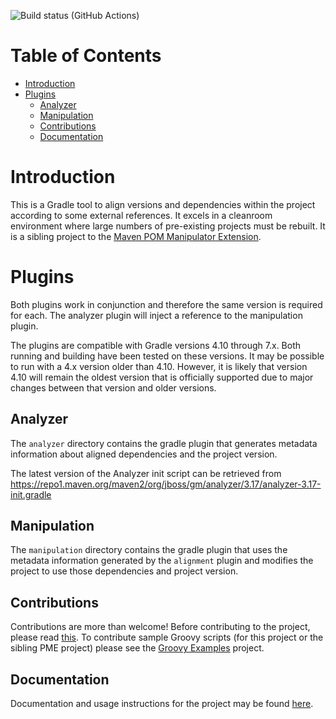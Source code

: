 ![Build status (GitHub Actions)](https://github.com/project-ncl/gradle-manipulator/workflows/CI/badge.svg)

# Table of Contents

<!-- TocDown Begin -->
* [Introduction](#introduction)
* [Plugins](#plugins)
  * [Analyzer](#analyzer)
  * [Manipulation](#manipulation)
  * [Contributions](#contributions)
  * [Documentation](#documentation)
<!-- TocDown End -->

# Introduction

This is a Gradle tool to align versions and dependencies within the project according to some external references. It
excels in a cleanroom environment where large numbers of pre-existing projects must be rebuilt. It is a sibling project
to the [Maven POM Manipulator Extension](https://github.com/release-engineering/pom-manipulation-ext).

# Plugins

Both plugins work in conjunction and therefore the same version is required for each. The analyzer plugin will inject a
reference to the manipulation plugin.

The plugins are compatible with Gradle versions 4.10 through 7.x. Both running and building have been tested on these
versions. It may be possible to run with a 4.x version older than 4.10. However, it is likely that version 4.10 will
remain the oldest version that is officially supported due to major changes between that version and older versions.

## Analyzer

The `analyzer` directory contains the gradle plugin that generates metadata information about aligned dependencies and
the project version.

The latest version of the Analyzer init script can be retrieved from
https://repo1.maven.org/maven2/org/jboss/gm/analyzer/3.17/analyzer-3.17-init.gradle

## Manipulation

The `manipulation` directory contains the gradle plugin that uses the metadata information generated by the `alignment`
plugin and modifies the project to use those dependencies and project version.

## Contributions

Contributions are more than welcome! Before contributing to the project, please read
[this](https://github.com/project-ncl/gradle-manipulator/blob/main/CONTRIBUTING.md). To contribute sample Groovy scripts
(for this project or the sibling PME project) please see the
[Groovy Examples](https://github.com/project-ncl/manipulator-groovy-examples) project.

## Documentation

Documentation and usage instructions for the project may be found
[here](https://project-ncl.github.io/gradle-manipulator/).
